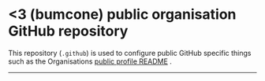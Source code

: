 # <3 (bumcone) public organisation GitHub repository

This repository (`.github`) is used to configure public GitHub specific things
such as the Organisations
[public profile README](https://docs.github.com/en/organizations/collaborating-with-groups-in-organizations/customizing-your-organizations-profile#adding-a-public-organization-profile-readme)
.

----
[//]: # ( vim: set ts=4 sw=4 et cindent tw=80 ai si syn=markdown ft=markdown: )

